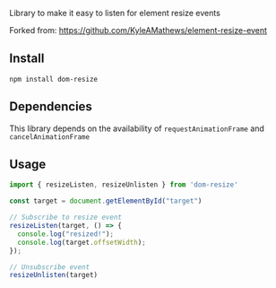 Library to make it easy to listen for element resize events

Forked from: https://github.com/KyleAMathews/element-resize-event

## Install
`npm install dom-resize`

## Dependencies
This library depends on the availability of `requestAnimationFrame` and `cancelAnimationFrame`

## Usage
```javascript
import { resizeListen, resizeUnlisten } from 'dom-resize'

const target = document.getElementById("target")

// Subscribe to resize event
resizeListen(target, () => {
  console.log("resized!");
  console.log(target.offsetWidth);
});

// Unsubscribe event
resizeUnlisten(target)
```

